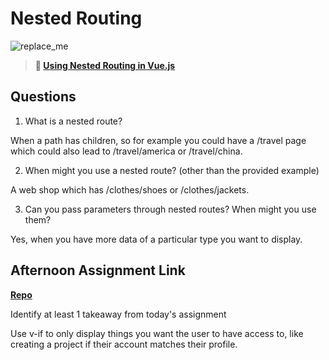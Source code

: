 # Nested Routing

![replace_me](https://codeworks.blob.core.windows.net/public/assets/img/illustrations/placeholder.svg)

> **📖 [Using Nested Routing in Vue.js](https://codeworksacademy.com/fs-student-guide/resources/wk6/04-Child-Routes)**

## Questions

1. What is a nested route?

When a path has children, so for example you could have a /travel page which could also lead to /travel/america or /travel/china.

2. When might you use a nested route? (other than the provided example)

A web shop which has /clothes/shoes or /clothes/jackets.

3. Can you pass parameters through nested routes? When might you use them?

Yes, when you have more data of a particular type you want to display. 

## Afternoon Assignment Link

**[Repo](https://github.com/TristanFJ/bloggin-co)**

Identify at least 1 takeaway from today's assignment

Use v-if to only display things you want the user to have access to, like creating a project if their account matches their profile. 